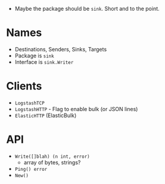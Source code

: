 * Maybe the package should be `sink`.  Short and to the point.

Names
=====
* Destinations, Senders, Sinks, Targets
* Package is `sink`
* Interface is `sink.Writer`

Clients
=======
* `LogstashTCP`
* `LogstashHTTP` - Flag to enable bulk (or JSON lines)
* `ElasticHTTP` (ElasticBulk)


API
===
* `Write([]blah) (n int, error)`
    * array of bytes, strings?
* `Ping() error`
* `New()`

